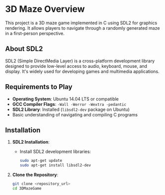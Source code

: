 # 3D Maze Overview

This project is a 3D maze game implemented in C using SDL2 for graphics rendering. It allows players to navigate through a randomly generated maze in a first-person perspective.

## About SDL2

SDL2 (Simple DirectMedia Layer) is a cross-platform development library designed to provide low-level access to audio, keyboard, mouse, and display. It's widely used for developing games and multimedia applications.

## Requirements to Play

- **Operating System**: Ubuntu 14.04 LTS or compatible
- **GCC Compiler Flags**: `-Wall -Werror -Wextra -pedantic`
- **SDL2 Library**: Installed (`libsdl2-dev` package on Ubuntu)
- Basic understanding of navigating and compiling C programs

## Installation

1. **SDL2 Installation**:
   - Install SDL2 development libraries:
     ```bash
     sudo apt-get update
     sudo apt-get install libsdl2-dev
     ```

2. **Clone the Repository**:
   ```bash
   git clone <repository_url>
   cd 3DMazeGame

